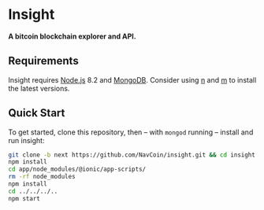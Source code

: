 # Insight

**A bitcoin blockchain explorer and API.**

## Requirements

Insight requires [Node.js](https://nodejs.org) 8.2 and [MongoDB](https://www.mongodb.com/). Consider using [n](https://github.com/tj/n) and [m](https://github.com/aheckmann/m) to install the latest versions.

## Quick Start

To get started, clone this repository, then – with `mongod` running – install and run insight:

```bash
git clone -b next https://github.com/NavCoin/insight.git && cd insight
npm install
cd app/node_modules/@ionic/app-scripts/
rm -rf node_modules
npm install
cd ../../../..
npm start
```
